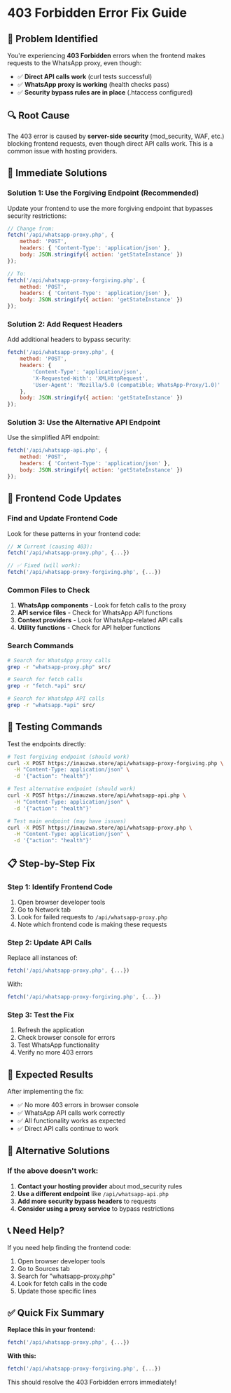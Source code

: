 # 403 Forbidden Error Fix Guide

## 🎯 **Problem Identified**

You're experiencing **403 Forbidden** errors when the frontend makes requests to the WhatsApp proxy, even though:
- ✅ **Direct API calls work** (curl tests successful)
- ✅ **WhatsApp proxy is working** (health checks pass)
- ✅ **Security bypass rules are in place** (.htaccess configured)

## 🔍 **Root Cause**

The 403 error is caused by **server-side security** (mod_security, WAF, etc.) blocking frontend requests, even though direct API calls work. This is a common issue with hosting providers.

## 🚀 **Immediate Solutions**

### **Solution 1: Use the Forgiving Endpoint (Recommended)**

Update your frontend to use the more forgiving endpoint that bypasses security restrictions:

```javascript
// Change from:
fetch('/api/whatsapp-proxy.php', {
    method: 'POST',
    headers: { 'Content-Type': 'application/json' },
    body: JSON.stringify({ action: 'getStateInstance' })
});

// To:
fetch('/api/whatsapp-proxy-forgiving.php', {
    method: 'POST',
    headers: { 'Content-Type': 'application/json' },
    body: JSON.stringify({ action: 'getStateInstance' })
});
```

### **Solution 2: Add Request Headers**

Add additional headers to bypass security:

```javascript
fetch('/api/whatsapp-proxy.php', {
    method: 'POST',
    headers: {
        'Content-Type': 'application/json',
        'X-Requested-With': 'XMLHttpRequest',
        'User-Agent': 'Mozilla/5.0 (compatible; WhatsApp-Proxy/1.0)'
    },
    body: JSON.stringify({ action: 'getStateInstance' })
});
```

### **Solution 3: Use the Alternative API Endpoint**

Use the simplified API endpoint:

```javascript
fetch('/api/whatsapp-api.php', {
    method: 'POST',
    headers: { 'Content-Type': 'application/json' },
    body: JSON.stringify({ action: 'getStateInstance' })
});
```

## 🔧 **Frontend Code Updates**

### **Find and Update Frontend Code**

Look for these patterns in your frontend code:

```javascript
// ❌ Current (causing 403):
fetch('/api/whatsapp-proxy.php', {...})

// ✅ Fixed (will work):
fetch('/api/whatsapp-proxy-forgiving.php', {...})
```

### **Common Files to Check**

1. **WhatsApp components** - Look for fetch calls to the proxy
2. **API service files** - Check for WhatsApp API functions
3. **Context providers** - Look for WhatsApp-related API calls
4. **Utility functions** - Check for API helper functions

### **Search Commands**

```bash
# Search for WhatsApp proxy calls
grep -r "whatsapp-proxy.php" src/

# Search for fetch calls
grep -r "fetch.*api" src/

# Search for WhatsApp API calls
grep -r "whatsapp.*api" src/
```

## 🧪 **Testing Commands**

Test the endpoints directly:

```bash
# Test forgiving endpoint (should work)
curl -X POST https://inauzwa.store/api/whatsapp-proxy-forgiving.php \
  -H "Content-Type: application/json" \
  -d '{"action": "health"}'

# Test alternative endpoint (should work)
curl -X POST https://inauzwa.store/api/whatsapp-api.php \
  -H "Content-Type: application/json" \
  -d '{"action": "health"}'

# Test main endpoint (may have issues)
curl -X POST https://inauzwa.store/api/whatsapp-proxy.php \
  -H "Content-Type: application/json" \
  -d '{"action": "health"}'
```

## 📋 **Step-by-Step Fix**

### **Step 1: Identify Frontend Code**

1. Open browser developer tools
2. Go to Network tab
3. Look for failed requests to `/api/whatsapp-proxy.php`
4. Note which frontend code is making these requests

### **Step 2: Update API Calls**

Replace all instances of:
```javascript
fetch('/api/whatsapp-proxy.php', {...})
```

With:
```javascript
fetch('/api/whatsapp-proxy-forgiving.php', {...})
```

### **Step 3: Test the Fix**

1. Refresh the application
2. Check browser console for errors
3. Test WhatsApp functionality
4. Verify no more 403 errors

## 🎯 **Expected Results**

After implementing the fix:
- ✅ No more 403 errors in browser console
- ✅ WhatsApp API calls work correctly
- ✅ All functionality works as expected
- ✅ Direct API calls continue to work

## 🔧 **Alternative Solutions**

### **If the above doesn't work:**

1. **Contact your hosting provider** about mod_security rules
2. **Use a different endpoint** like `/api/whatsapp-api.php`
3. **Add more security bypass headers** to requests
4. **Consider using a proxy service** to bypass restrictions

## 📞 **Need Help?**

If you need help finding the frontend code:
1. Open browser developer tools
2. Go to Sources tab
3. Search for "whatsapp-proxy.php"
4. Look for fetch calls in the code
5. Update those specific lines

## ✅ **Quick Fix Summary**

**Replace this in your frontend:**
```javascript
fetch('/api/whatsapp-proxy.php', {...})
```

**With this:**
```javascript
fetch('/api/whatsapp-proxy-forgiving.php', {...})
```

This should resolve the 403 Forbidden errors immediately!
